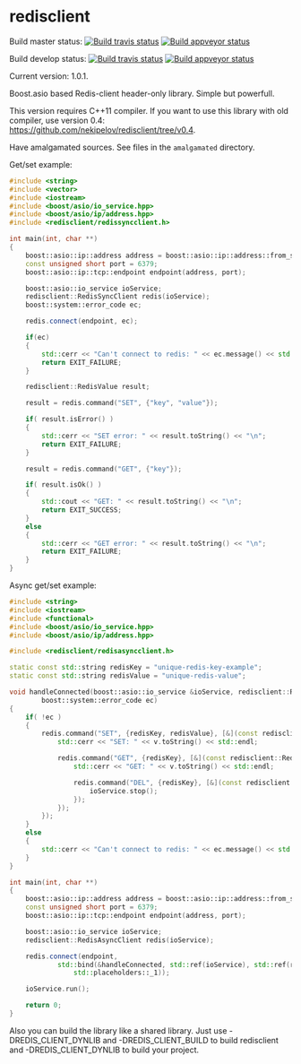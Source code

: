 redisclient
===========

Build master status: [![Build travis status](https://travis-ci.org/nekipelov/redisclient.svg?branch=master)](https://travis-ci.org/nekipelov/redisclient)
[![Build appveyor status](https://ci.appveyor.com/api/projects/status/github/nekipelov/redisclient?branch=master)](https://ci.appveyor.com/project/nekipelov/redisclient/branch/master)

Build develop status: [![Build travis status](https://travis-ci.org/nekipelov/redisclient.svg?branch=develop)](https://travis-ci.org/nekipelov/redisclient)
[![Build appveyor status](https://ci.appveyor.com/api/projects/status/github/nekipelov/redisclient?branch=develop)](https://ci.appveyor.com/project/nekipelov/redisclient/branch/develop)

Current version: 1.0.1.

Boost.asio based Redis-client header-only library. Simple but powerfull.

This version requires С++11 compiler. If you want to use this library with old compiler, use version 0.4: https://github.com/nekipelov/redisclient/tree/v0.4.

Have amalgamated sources. See files in the `amalgamated` directory.

Get/set example:

```cpp
#include <string>
#include <vector>
#include <iostream>
#include <boost/asio/io_service.hpp>
#include <boost/asio/ip/address.hpp>
#include <redisclient/redissyncclient.h>

int main(int, char **)
{
    boost::asio::ip::address address = boost::asio::ip::address::from_string("127.0.0.1");
    const unsigned short port = 6379;
    boost::asio::ip::tcp::endpoint endpoint(address, port);

    boost::asio::io_service ioService;
    redisclient::RedisSyncClient redis(ioService);
    boost::system::error_code ec;

    redis.connect(endpoint, ec);

    if(ec)
    {
        std::cerr << "Can't connect to redis: " << ec.message() << std::endl;
        return EXIT_FAILURE;
    }

    redisclient::RedisValue result;

    result = redis.command("SET", {"key", "value"});

    if( result.isError() )
    {
        std::cerr << "SET error: " << result.toString() << "\n";
        return EXIT_FAILURE;
    }

    result = redis.command("GET", {"key"});

    if( result.isOk() )
    {
        std::cout << "GET: " << result.toString() << "\n";
        return EXIT_SUCCESS;
    }
    else
    {
        std::cerr << "GET error: " << result.toString() << "\n";
        return EXIT_FAILURE;
    }
}
```

Async get/set example:

```cpp
#include <string>
#include <iostream>
#include <functional>
#include <boost/asio/io_service.hpp>
#include <boost/asio/ip/address.hpp>

#include <redisclient/redisasyncclient.h>

static const std::string redisKey = "unique-redis-key-example";
static const std::string redisValue = "unique-redis-value";

void handleConnected(boost::asio::io_service &ioService, redisclient::RedisAsyncClient &redis,
        boost::system::error_code ec)
{
    if( !ec )
    {
        redis.command("SET", {redisKey, redisValue}, [&](const redisclient::RedisValue &v) {
            std::cerr << "SET: " << v.toString() << std::endl;

            redis.command("GET", {redisKey}, [&](const redisclient::RedisValue &v) {
                std::cerr << "GET: " << v.toString() << std::endl;

                redis.command("DEL", {redisKey}, [&](const redisclient::RedisValue &) {
                    ioService.stop();
                });
            });
        });
    }
    else
    {
        std::cerr << "Can't connect to redis: " << ec.message() << std::endl;
    }
}

int main(int, char **)
{
    boost::asio::ip::address address = boost::asio::ip::address::from_string("127.0.0.1");
    const unsigned short port = 6379;
    boost::asio::ip::tcp::endpoint endpoint(address, port);

    boost::asio::io_service ioService;
    redisclient::RedisAsyncClient redis(ioService);

    redis.connect(endpoint,
            std::bind(&handleConnected, std::ref(ioService), std::ref(redis),
                std::placeholders::_1));

    ioService.run();

    return 0;
}
```

Also you can build the library like a shared library. Just use
 -DREDIS_CLIENT_DYNLIB and -DREDIS_CLIENT_BUILD to build redisclient
and -DREDIS_CLIENT_DYNLIB to build your project.
